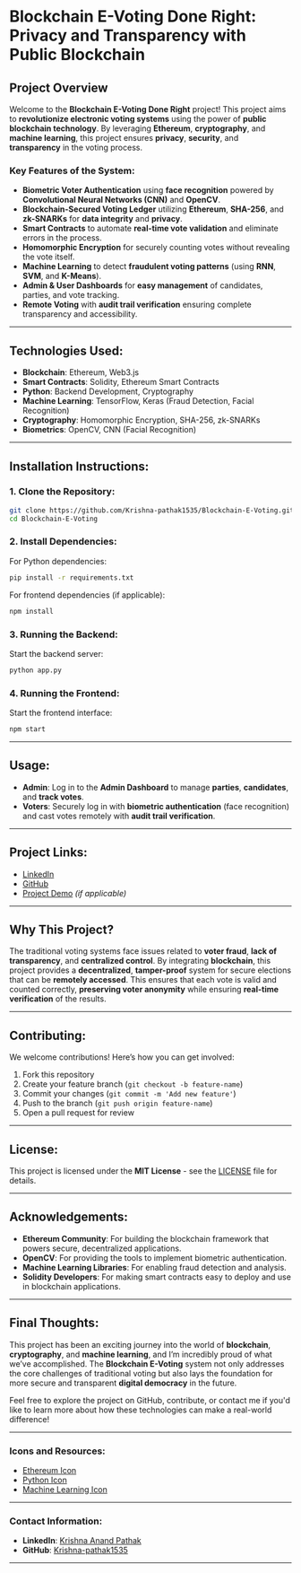 # **Blockchain E-Voting Done Right: Privacy and Transparency with Public Blockchain** 

## Project Overview

Welcome to the **Blockchain E-Voting Done Right** project! This project aims to **revolutionize electronic voting systems** using the power of **public blockchain technology**. By leveraging **Ethereum**, **cryptography**, and **machine learning**, this project ensures **privacy**, **security**, and **transparency** in the voting process.

### **Key Features of the System:**
- **Biometric Voter Authentication** using **face recognition** powered by **Convolutional Neural Networks (CNN)** and **OpenCV**.
- **Blockchain-Secured Voting Ledger** utilizing **Ethereum**, **SHA-256**, and **zk-SNARKs** for **data integrity** and **privacy**.
- **Smart Contracts** to automate **real-time vote validation** and eliminate errors in the process.
- **Homomorphic Encryption** for securely counting votes without revealing the vote itself.
- **Machine Learning** to detect **fraudulent voting patterns** (using **RNN**, **SVM**, and **K-Means**).
- **Admin & User Dashboards** for **easy management** of candidates, parties, and vote tracking.
- **Remote Voting** with **audit trail verification** ensuring complete transparency and accessibility.

---

## **Technologies Used:**
- **Blockchain**: Ethereum, Web3.js
- **Smart Contracts**: Solidity, Ethereum Smart Contracts
- **Python**: Backend Development, Cryptography
- **Machine Learning**: TensorFlow, Keras (Fraud Detection, Facial Recognition)
- **Cryptography**: Homomorphic Encryption, SHA-256, zk-SNARKs
- **Biometrics**: OpenCV, CNN (Facial Recognition)

---

## **Installation Instructions:**

### **1. Clone the Repository:**
```bash
git clone https://github.com/Krishna-pathak1535/Blockchain-E-Voting.git
cd Blockchain-E-Voting
```

### **2. Install Dependencies:**
For Python dependencies:
```bash
pip install -r requirements.txt
```

For frontend dependencies (if applicable):
```bash
npm install
```

### **3. Running the Backend:**
Start the backend server:
```bash
python app.py
```

### **4. Running the Frontend:**
Start the frontend interface:
```bash
npm start
```

---

## **Usage**:

- **Admin**: Log in to the **Admin Dashboard** to manage **parties**, **candidates**, and **track votes**.
- **Voters**: Securely log in with **biometric authentication** (face recognition) and cast votes remotely with **audit trail verification**.

---

## **Project Links:**
- [LinkedIn](https://www.linkedin.com/in/krishnanand-pathak/)
- [GitHub](https://github.com/Krishna-pathak1535)
- [Project Demo](https://github.com/Krishna-pathak1535/Blockchain-E-Voting) *(if applicable)*

---

## **Why This Project?**

The traditional voting systems face issues related to **voter fraud**, **lack of transparency**, and **centralized control**. By integrating **blockchain**, this project provides a **decentralized**, **tamper-proof** system for secure elections that can be **remotely accessed**. This ensures that each vote is valid and counted correctly, **preserving voter anonymity** while ensuring **real-time verification** of the results.

---

## **Contributing:**

We welcome contributions! Here’s how you can get involved:
1. Fork this repository
2. Create your feature branch (`git checkout -b feature-name`)
3. Commit your changes (`git commit -m 'Add new feature'`)
4. Push to the branch (`git push origin feature-name`)
5. Open a pull request for review

---

## **License**:

This project is licensed under the **MIT License** - see the [LICENSE](LICENSE) file for details.

---

## **Acknowledgements:**
- **Ethereum Community**: For building the blockchain framework that powers secure, decentralized applications.
- **OpenCV**: For providing the tools to implement biometric authentication.
- **Machine Learning Libraries**: For enabling fraud detection and analysis.
- **Solidity Developers**: For making smart contracts easy to deploy and use in blockchain applications.

---

## **Final Thoughts:**

This project has been an exciting journey into the world of **blockchain**, **cryptography**, and **machine learning**, and I’m incredibly proud of what we’ve accomplished. The **Blockchain E-Voting** system not only addresses the core challenges of traditional voting but also lays the foundation for more secure and transparent **digital democracy** in the future.

Feel free to explore the project on GitHub, contribute, or contact me if you'd like to learn more about how these technologies can make a real-world difference!

---

### **Icons and Resources:**
- [Ethereum Icon](https://upload.wikimedia.org/wikipedia/commons/6/60/Ethereum_Logo_2014.svg)
- [Python Icon](https://upload.wikimedia.org/wikipedia/commons/c/c3/Python-logo-notext.svg)
- [Machine Learning Icon](https://upload.wikimedia.org/wikipedia/commons/0/0e/TensorFlow_logo.svg)

---

### **Contact Information**:
- **LinkedIn**: [Krishna Anand Pathak](https://www.linkedin.com/in/krishnanand-pathak/)
- **GitHub**: [Krishna-pathak1535](https://github.com/Krishna-pathak1535)

---
